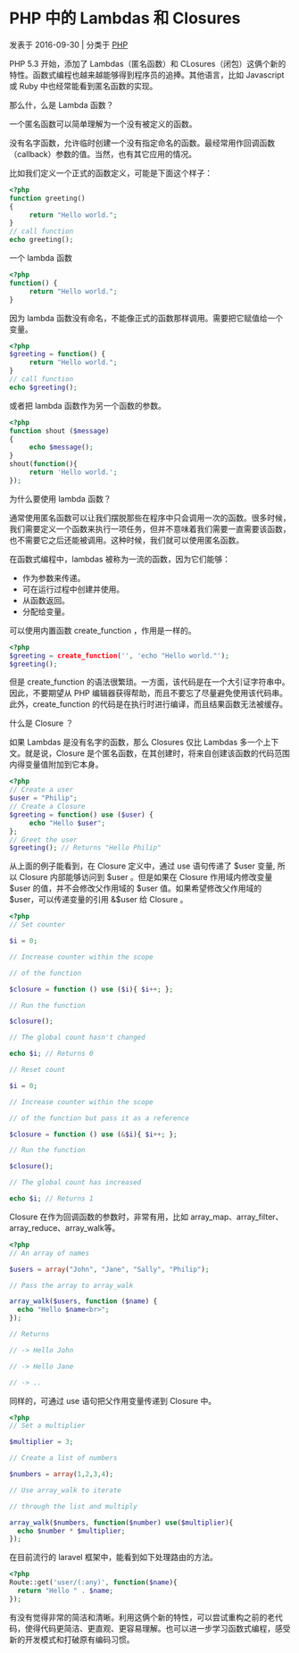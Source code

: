 # PHP 中的 Lambdas 和 Closures 

   发表于 2016-09-30   |   分类于  [PHP][0]

PHP 5.3 开始，添加了 Lambdas（匿名函数）和 CLosures（闭包）这俩个新的特性。函数式编程也越来越能够得到程序员的追捧。其他语言，比如 Javascript 或 Ruby 中也经常能看到匿名函数的实现。

那么什，么是 Lambda 函数？

一个匿名函数可以简单理解为一个没有被定义的函数。

没有名字函数，允许临时创建一个没有指定命名的函数。最经常用作回调函数（callback）参数的值。当然，也有其它应用的情况。

比如我们定义一个正式的函数定义，可能是下面这个样子：

    
```php
<?php
function greeting()
{
     return "Hello world.";
}
// call function
echo greeting();
```
一个 lambda 函数

    
```php
<?php
function() {
     return "Hello world.";
}
```
因为 lambda 函数没有命名，不能像正式的函数那样调用。需要把它赋值给一个变量。

    
```php
<?php
$greeting = function() {
     return "Hello world.";
}
// call function
echo $greeting();
```
或者把 lambda 函数作为另一个函数的参数。

    
```php
<?php
function shout ($message)
{
     echo $message();
}
shout(function(){
     return 'Hello world.';
});
```
为什么要使用 lambda 函数？

通常使用匿名函数可以让我们摆脱那些在程序中只会调用一次的函数。很多时候，我们需要定义一个函数来执行一项任务，但并不意味着我们需要一直需要该函数，也不需要它之后还能被调用。这种时候，我们就可以使用匿名函数。

在函数式编程中，lambdas 被称为一流的函数，因为它们能够：

* 作为参数来传递。
* 可在运行过程中创建并使用。
* 从函数返回。
* 分配给变量。

可以使用内置函数 create_function ，作用是一样的。

    
```php
<?php
$greeting = create_function('', 'echo "Hello world."');
$greeting();
```
但是 create_function 的语法很繁琐。一方面，该代码是在一个大引证字符串中。因此，不要期望从 PHP 编辑器获得帮助，而且不要忘了尽量避免使用该代码串。此外，create_function 的代码是在执行时进行编译，而且结果函数无法被缓存。

什么是 Closure ？

如果 Lambdas 是没有名字的函数，那么 Closures 仅比 Lambdas 多一个上下文。就是说，Closure 是个匿名函数，在其创建时，将来自创建该函数的代码范围内得变量值附加到它本身。

    
```php
<?php
// Create a user
$user = "Philip";
// Create a Closure
$greeting = function() use ($user) {
     echo "Hello $user";
};
// Greet the user
$greeting(); // Returns "Hello Philip"
```
从上面的例子能看到，在 Closure 定义中，通过 use 语句传递了 $user 变量, 所以 Closure 内部能够访问到 $user 。但是如果在 Closure 作用域内修改变量 $user 的值，并不会修改父作用域的 $user 值。如果希望修改父作用域的 $user，可以传递变量的引用 &$user 给 Closure 。

    
```php
<?php
// Set counter

$i = 0;

// Increase counter within the scope

// of the function

$closure = function () use ($i){ $i++; };

// Run the function

$closure();

// The global count hasn't changed

echo $i; // Returns 0

// Reset count

$i = 0;

// Increase counter within the scope

// of the function but pass it as a reference

$closure = function () use (&$i){ $i++; };

// Run the function

$closure();

// The global count has increased

echo $i; // Returns 1
```
Closure 在作为回调函数的参数时，非常有用，比如 array_map、array_filter、array_reduce、array_walk等。

    
```php
<?php
// An array of names

$users = array("John", "Jane", "Sally", "Philip");

// Pass the array to array_walk

array_walk($users, function ($name) {
  echo "Hello $name<br>";
});

// Returns

// -> Hello John

// -> Hello Jane

// -> ..
```
同样的，可通过 use 语句把父作用变量传递到 Closure 中。

    
```php
<?php
// Set a multiplier

$multiplier = 3;

// Create a list of numbers

$numbers = array(1,2,3,4);

// Use array_walk to iterate

// through the list and multiply

array_walk($numbers, function($number) use($multiplier){
  echo $number * $multiplier;
});
```

在目前流行的 laravel 框架中，能看到如下处理路由的方法。
   
```php
<?php
Route::get('user/(:any)', function($name){
  return "Hello " . $name;
});
```
有没有觉得非常的简洁和清晰。利用这俩个新的特性，可以尝试重构之前的老代码，使得代码更简洁、更直观、更容易理解。也可以进一步学习函数式编程，感受新的开发模式和打破原有编码习惯。

[0]: /categories/PHP/